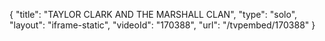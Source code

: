 {
    "title": "TAYLOR CLARK AND THE MARSHALL CLAN",
    "type": "solo",
    "layout": "iframe-static",
    "videoId": "170388",
    "url": "\/tvpembed\/170388"
}